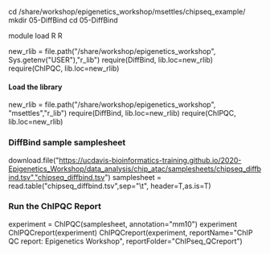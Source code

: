 
cd /share/workshop/epigenetics_workshop/msettles/chipseq_example/
mkdir 05-DiffBind
cd 05-DiffBind

module load R
R


new_rlib = file.path("/share/workshop/epigenetics_workshop", Sys.getenv("USER"),"r_lib")
require(DiffBind, lib.loc=new_rlib)
require(ChIPQC, lib.loc=new_rlib)

#### Load the library

new_rlib = file.path("/share/workshop/epigenetics_workshop", "msettles","r_lib")
require(DiffBind, lib.loc=new_rlib)
require(ChIPQC, lib.loc=new_rlib)


### DiffBind sample samplesheet

download.file("https://ucdavis-bioinformatics-training.github.io/2020-Epigenetics_Workshop/data_analysis/chip_atac/samplesheets/chipseq_diffbind.tsv","chipseq_diffbind.tsv")
samplesheet = read.table("chipseq_diffbind.tsv",sep="\t", header=T,as.is=T)

### Run the ChIPQC Report

experiment = ChIPQC(samplesheet, annotation="mm10")
experiment
ChIPQCreport(experiment)
ChIPQCreport(experiment, reportName="ChIP QC report: Epigenetics Workshop", reportFolder="ChIPseq_QCreport")
